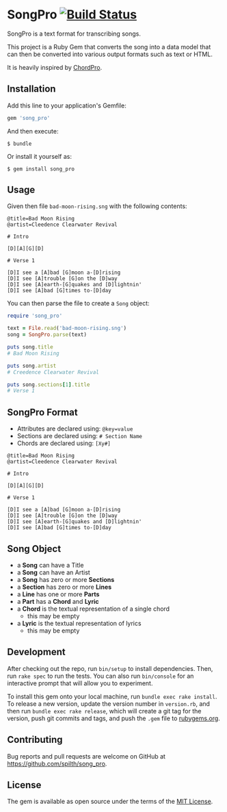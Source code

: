 # SongPro [![Build Status](https://travis-ci.org/spilth/song_pro.svg?branch=master)](https://travis-ci.org/spilth/song_pro)

SongPro is a text format for transcribing songs.
 
This project is a Ruby Gem that converts the song into a data model that can then be converted into various output formats such as text or HTML.

It is heavily inspired by [ChordPro](https://www.chordpro.org/).

## Installation

Add this line to your application's Gemfile:

```ruby
gem 'song_pro'
```

And then execute:

    $ bundle

Or install it yourself as:

    $ gem install song_pro

## Usage

Given then file `bad-moon-rising.sng` with the following contents:

```
@title=Bad Moon Rising
@artist=Cleedence Clearwater Revival

# Intro

[D][A][G][D]

# Verse 1

[D]I see a [A]bad [G]moon a-[D]rising
[D]I see [A]trouble [G]on the [D]way
[D]I see [A]earth-[G]quakes and [D]lightnin'
[D]I see [A]bad [G]times to-[D]day
```

You can then parse the file to create a `Song` object:

```ruby
require 'song_pro'

text = File.read('bad-moon-rising.sng')
song = SongPro.parse(text)

puts song.title
# Bad Moon Rising

puts song.artist
# Creedence Clearwater Revival 

puts song.sections[1].title
# Verse 1

```
## SongPro Format

- Attributes are declared using: `@key=value`
- Sections are declared using: `# Section Name`
- Chords are declared using: `[Xy#]`

```
@title=Bad Moon Rising
@artist=Cleedence Clearwater Revival

# Intro

[D][A][G][D]

# Verse 1

[D]I see a [A]bad [G]moon a-[D]rising
[D]I see [A]trouble [G]on the [D]way
[D]I see [A]earth-[G]quakes and [D]lightnin'
[D]I see [A]bad [G]times to-[D]day
```

## Song Object

- a **Song** can have a Title
- a **Song** can have an Artist
- a **Song** has zero or more **Sections**
- a **Section** has zero or more **Lines**
- a **Line** has one or more **Parts**
- a **Part** has a **Chord** and **Lyric**
- a **Chord** is the textual representation of a single chord
  - this may be empty
- a **Lyric** is the textual representation of lyrics
  - this may be empty

## Development

After checking out the repo, run `bin/setup` to install dependencies. Then, run `rake spec` to run the tests. You can also run `bin/console` for an interactive prompt that will allow you to experiment.

To install this gem onto your local machine, run `bundle exec rake install`. To release a new version, update the version number in `version.rb`, and then run `bundle exec rake release`, which will create a git tag for the version, push git commits and tags, and push the `.gem` file to [rubygems.org](https://rubygems.org).

## Contributing

Bug reports and pull requests are welcome on GitHub at <https://github.com/spilth/song_pro>.

## License

The gem is available as open source under the terms of the [MIT License](https://opensource.org/licenses/MIT).
